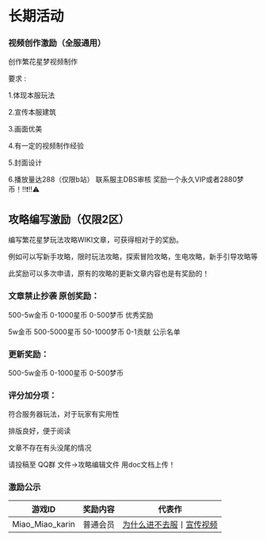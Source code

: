 # 长期活动

### 

### 视频创作激励（全服通用）

创作繁花星梦视频制作

 要求 :

1.体现本服玩法

 2.宣传本服建筑 

3.画面优美 

4.有一定的视频制作经验

 5.封面设计 

6.播放量达288（仅限b站） 联系服主DBS审核 奖励一个永久VIP或者2880梦币！‼️❗️‼️⚠️

## 攻略编写激励（仅限2区）

编写繁花星梦玩法攻略WIKI文章，可获得相对于的奖励。

例如可以写新手攻略，限时玩法攻略，探索冒险攻略，生电攻略，新手引导攻略等

此奖励可以多次申请，原有的攻略的更新文章内容也是有奖励的！

### 文章禁止抄袭 原创奖励：

500-5w金币 0-1000星币 0-500梦币 优秀奖励

5w金币 500-5000星币 50-1000梦币 0-1贡献 公示名单

### 更新奖励：

500-5w金币 0-1000星币 0-500梦币

### 评分加分项：

符合服务器玩法，对于玩家有实用性

排版良好，便于阅读

文章不存在有头没尾的情况

请投稿至 QQ群 文件→攻略编辑文件 用doc文档上传！

### 激励公示

| 游戏ID | 奖励内容 | 代表作 |
| --- | --- | --- |
| Miao_Miao_karin | 普通会员 |[为什么进不去服](/Related_problem/connect_failed/A.md)丨[宣传视频](https://www.bilibili.com/video/BV1j94y127zz/?spm_id_from=888.80997.embed_other.whitelist&t=1)|